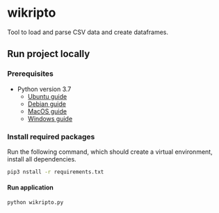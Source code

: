 # wikripto
Tool to load and parse CSV data and create dataframes.

## Run project locally

### Prerequisites
- Python version 3.7
    - [Ubuntu guide](https://linuxize.com/post/how-to-install-python-3-7-on-ubuntu-18-04/)
    - [Debian guide](https://linuxize.com/post/how-to-install-python-3-7-on-debian-9/)
    - [MacOS guide](https://docs.python-guide.org/starting/install3/osx/)
    - [Windows guide](https://www.python.org/downloads/windows/)
 

### Install required packages

Run the following command, which should create a virtual environment, 
install all dependencies. 

```bash
pip3 nstall -r requirements.txt
```


#### Run application

```bash
python wikripto.py
```

